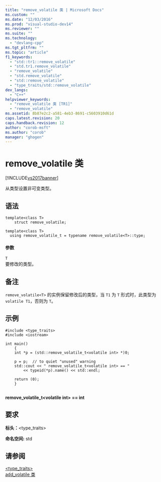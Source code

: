 ```yaml
---
title: "remove_volatile 类 | Microsoft Docs"
ms.custom: ""
ms.date: "12/03/2016"
ms.prod: "visual-studio-dev14"
ms.reviewer: ""
ms.suite: ""
ms.technology: 
  - "devlang-cpp"
ms.tgt_pltfrm: ""
ms.topic: "article"
f1_keywords: 
  - "std::tr1::remove_volatile"
  - "std.tr1.remove_volatile"
  - "remove_volatile"
  - "std.remove_volatile"
  - "std::remove_volatile"
  - "type_traits/std::remove_volatile"
dev_langs: 
  - "C++"
helpviewer_keywords: 
  - "remove_volatile 类 [TR1]"
  - "remove_volatile"
ms.assetid: 8b87e2c2-a581-4eb3-8691-c5603910d61d
caps.latest.revision: 20
caps.handback.revision: 12
author: "corob-msft"
ms.author: "corob"
manager: "ghogen"
---
```

# remove_volatile 类
[!INCLUDE[vs2017banner](../assembler/inline/includes/vs2017banner.md)]

从类型设置非可变类型。  
  
## 语法  
  
```  
template<class T>  
    struct remove_volatile;  
  
template<class T>  
  using remove_volatile_t = typename remove_volatile<T>::type;  
```  
  
#### 参数  
 `T`  
 要修改的类型。  
  
## 备注  
 `remove_volatile<T>` 的实例保留修改后的类型，当 `T1` 为 `T` 形式时，此类型为 `volatile T1`，否则为 `T`。  
  
## 示例  
  
```  
#include <type_traits>   
#include <iostream>   
  
int main()   
    {   
    int *p = (std::remove_volatile_t<volatile int> *)0;   
  
    p = p;  // to quiet "unused" warning   
    std::cout << " remove_volatile_t<volatile int> == "   
        << typeid(*p).name() << std::endl;   
  
    return (0);   
    }  
  
```  
  
  **remove\_volatile\_t\<volatile int\> \=\= int**   
## 要求  
 **标头：**\<type\_traits\>  
  
 **命名空间:** std  
  
## 请参阅  
 [\<type\_traits\>](../standard-library/type-traits.md)   
 [add\_volatile 类](../standard-library/add-volatile-class.md)